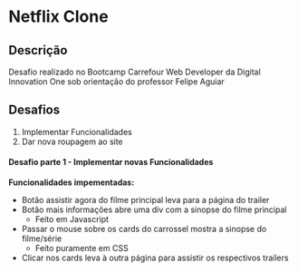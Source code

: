 # Netflix Clone
## Descrição
Desafio realizado no Bootcamp Carrefour Web Developer da Digital Innovation One sob orientação do professor Felipe Aguiar

## Desafios
1. Implementar Funcionalidades
2. Dar nova roupagem ao site

#### Desafio parte 1 - Implementar novas Funcionalidades
**Funcionalidades impementadas:**
- Botão assistir agora do filme principal leva para a página do trailer
- Botão mais informações abre uma div com a sinopse do filme principal
  - Feito em Javascript
- Passar o mouse sobre os cards do carrossel mostra a sinopse do filme/série
  - Feito puramente em CSS
- Clicar nos cards leva à outra página para assistir os respectivos trailers
